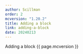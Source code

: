```yaml
---
author: Scillman
order: 2
mcversion: "1.20.2"
title: Adding a block
link: adding-a-block
date: 20240213
---
```

Adding a block {{ page.mcversion }}

